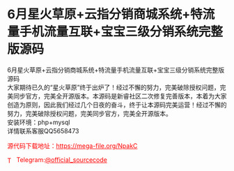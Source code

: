 # 6月星火草原+云指分销商城系统+特流量手机流量互联+宝宝三级分销系统完整版源码

6月星火草原+云指分销商城系统+特流量手机流量互联+宝宝三级分销系统完整版源码<br>大家期待已久的“星火草原”终于出炉了！经过不懈的努力，完美破除授权问题，完美同步官方，完美全开源版本。本源码是新睿社区二次修复完善版本，本着为大家创造为原则，因此我们经过几个日夜的奋斗，终于让本源码完美运营！经过不懈的努力，完美破除授权问题，完美同步官方，完美全开源版本。<br>安装环境：php+mysql<br>详情联系客服QQ5658473<br>


<p style="color: red;">源代码下载地址：<a href="https://mega-file.org/NpakC" style="color: red;">https://mega-file.org/NpakC</a></p><p style="color: red;"><img src="https://cdn-icons-png.flaticon.com/512/2111/2111646.png" alt="Telegram Icon" style="width: 16px; vertical-align: middle; margin-right: 5px;">Telegram:<a href="https://t.me/official_sourcecode" style="color: red;">@official_sourcecode</a></p>